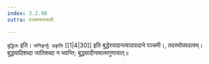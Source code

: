 ```yaml
---
index: 3.2.98
sutra: पञ्चम्यामजातौ

---
```

   `बुद्धिजः` इति। `जनिकृर्त्तुः प्रकृतिः`  [[1|4|30]]  इति बुद्धेरपादानत्वादपादाने पञ्चमी।, तदस्योपपदत्वम्। बुद्ध्यादिशब्दा जातिशब्दा न भवन्ति; बुद्ध्यादीनामात्मगुणत्वात्॥